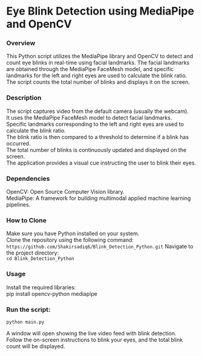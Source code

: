 # Eye Blink Detection using MediaPipe and OpenCV
### Overview
This Python script utilizes the MediaPipe library and OpenCV to detect and count eye blinks in real-time using facial landmarks. The facial landmarks are obtained through the MediaPipe FaceMesh model, and specific landmarks for the left and right eyes are used to calculate the blink ratio. The script counts the total number of blinks and displays it on the screen.

### Description
The script captures video from the default camera (usually the webcam).<br>
It uses the MediaPipe FaceMesh model to detect facial landmarks.<br>
Specific landmarks corresponding to the left and right eyes are used to calculate the blink ratio.<br>
The blink ratio is then compared to a threshold to determine if a blink has occurred.<br>
The total number of blinks is continuously updated and displayed on the screen.<br>
The application provides a visual cue instructing the user to blink their eyes.<br>

### Dependencies
OpenCV: Open Source Computer Vision library.<br>
MediaPipe: A framework for building multimodal applied machine learning pipelines.<br>

### How to Clone
Make sure you have Python installed on your system.<br>
Clone the repository using the following command:<br>
```https://github.com/Shakirsadiq6/Blink_Detection_Python.git```
Navigate to the project directory:<br>
```cd Blink_Detection_Python```

### Usage
Install the required libraries:<br>
pip install opencv-python mediapipe

### Run the script:
```python main.py```

A window will open showing the live video feed with blink detection.<br>
Follow the on-screen instructions to blink your eyes, and the total blink count will be displayed.<br>
